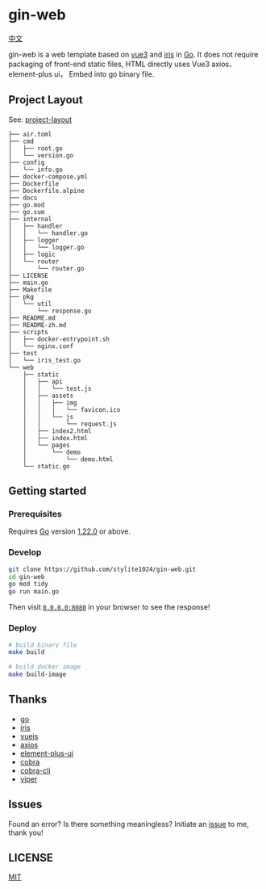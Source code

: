 # gin-web

[中文](./README-zh.md)

gin-web is a web template based on [vue3](https://vuejs.org) and [iris](https://github.com/kataras/iris) in [Go](https://go.dev/). It does not require packaging of front-end static files, HTML directly uses Vue3 axios、element-plus ui， Embed into go binary file.

## Project Layout

See: [project-layout](https://github.com/golang-standards/project-layout)

```
├── air.toml
├── cmd
│   ├── root.go
│   └── version.go
├── config
│   └── info.go
├── docker-compose.yml
├── Dockerfile
├── Dockerfile.alpine
├── docs
├── go.mod
├── go.sum
├── internal
│   ├── handler
│   │   └── handler.go
│   ├── logger
│   │   └── logger.go
│   ├── logic
│   └── router
│       └── router.go
├── LICENSE
├── main.go
├── Makefile
├── pkg
│   └── util
│       └── response.go
├── README.md
├── README-zh.md
├── scripts
│   ├── docker-entrypoint.sh
│   └── nginx.conf
├── test
│   └── iris_test.go
└── web
    ├── static
    │   ├── api
    │   │   └── test.js
    │   ├── assets
    │   │   ├── img
    │   │   │   └── favicon.ico
    │   │   └── js
    │   │       └── request.js
    │   ├── index2.html
    │   ├── index.html
    │   └── pages
    │       └── demo
    │           └── demo.html
    └── static.go
```

## Getting started

### Prerequisites

Requires [Go](https://go.dev/) version [1.22.0](https://go.dev/doc/devel/release#go1.22.0) or above.

### Develop

```sh
git clone https://github.com/stylite1024/gin-web.git
cd gin-web
go mod tidy
go run main.go
```

Then visit [`0.0.0.0:8080`](http://0.0.0.0:8080) in your browser to see the response!

### Deploy

```sh
# build binary file
make build

# build docker image
make build-image
```

## Thanks

-   [go](https://github.com/golang/go)
-   [iris](https://github.com/kataras/iris)
-   [vuejs](https://github.com/vuejs/vue)
-   [axios](https://github.com/axios/axios)
-   [element-plus-ui](https://github.com/element-plus/element-plus)
-   [cobra](https://github.com/spf13/cobra)
-   [cobra-cli](https://github.com/spf13/cobra-cli)
-   [viper](https://github.com/spf13/viper)

## Issues

Found an error? Is there something meaningless? Initiate an [issue](https://github.com/stylite1024/gin-web/issues) to me, thank you!

## LICENSE

[MIT](https://github.com/stylite1024/gin-web/blob/main/LICENSE)
